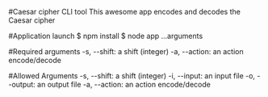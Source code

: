 #Caesar cipher CLI tool
This awesome app encodes and decodes the Caesar cipher

#Application launch
$ npm install
$ node app ...arguments

#Required arguments
-s, --shift: a shift (integer)
-a, --action: an action encode/decode

#Allowed Arguments
-s, --shift: a shift (integer)
-i, --input: an input file
-o, --output: an output file
-a, --action: an action encode/decode




